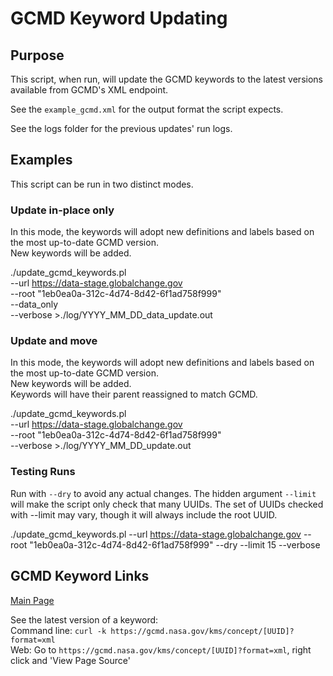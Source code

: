 # GCMD Keyword Updating

## Purpose

This script, when run, will update the GCMD keywords to the latest versions available
from GCMD's XML endpoint.

See the `example_gcmd.xml` for the output format the script expects.

See the logs folder for the previous updates' run logs.

## Examples

This script can be run in two distinct modes.

### Update in-place only

In this mode, the keywords will adopt new definitions
and labels based on the most up-to-date GCMD version.  
New keywords will be added.

./update_gcmd_keywords.pl \
  --url https://data-stage.globalchange.gov \
  --root "1eb0ea0a-312c-4d74-8d42-6f1ad758f999" \
  --data_only \
  --verbose >./log/YYYY_MM_DD_data_update.out

### Update and move

In this mode, the keywords will adopt new definitions
and labels based on the most up-to-date GCMD version.  
New keywords will be added.  
Keywords will have their parent reassigned to match GCMD.

./update_gcmd_keywords.pl \
  --url https://data-stage.globalchange.gov \
  --root "1eb0ea0a-312c-4d74-8d42-6f1ad758f999" \
  --verbose >./log/YYYY_MM_DD_update.out

### Testing Runs

Run with `--dry` to avoid any actual changes. The hidden argument
`--limit` will make the script only check that many UUIDs. The set of UUIDs
checked with --limit may vary, though it will always include the root UUID.

./update_gcmd_keywords.pl 
  --url https://data-stage.globalchange.gov 
  --root "1eb0ea0a-312c-4d74-8d42-6f1ad758f999" 
  --dry
  --limit 15
  --verbose

## GCMD Keyword Links

[Main Page](https://earthdata.nasa.gov/about/gcmd/global-change-master-directory-gcmd-keywords)

See the latest version of a keyword:  
Command line: `curl -k https://gcmd.nasa.gov/kms/concept/[UUID]?format=xml`  
Web: Go to `https://gcmd.nasa.gov/kms/concept/[UUID]?format=xml`, right click and 'View Page Source'  


